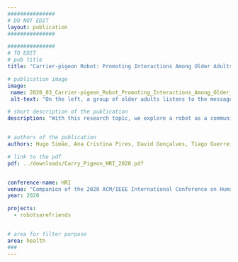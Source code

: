 ```yaml
---
###############
# DO NOT EDIT
layout: publication
###############

###############
# TO EDIT
# pub title
title: "Carrier-pigeon Robot: Promoting Interactions Among Older Adults in a Care Home"

# publication image
image:
 name: 2020_03_Carrier-pigeon_Robot_Promoting_Interactions_Among_Older_Adults_in_a_care_home.jpg
 alt-text: "On the left, a group of older adults listens to the message recorded by the other group (located in a different room) and transmitted by DASH. On the right, four of the custom snap-on blocks, used by participants to command the robot." # provide a short description for the image #a11y

# short description of the publication
description: "With this research topic, we explore a robot as a communication vehicle for older adults in care homes. We extend older people's actions and increase their communication through a robot traveling across the institution. This robot is programmable by older people using 3D printed, tangible blocks with default actions to build sequences. This way, people are in charge of the approach and interaction to perform with other people inside the institution. Besides the improvement in communication for the general people institutionalized, the technique showed to be promising for people with mobility impairments to extend their action range."


# authors of the publication
authors: Hugo Simão, Ana Cristina Pires, David Gonçalves, Tiago Guerreiro

# link to the pdf
pdf: ../downloads/Carry_Pigeon_HRI_2020.pdf


conference-name: HRI
venue: "Companion of the 2020 ACM/IEEE International Conference on Human-Robot Interaction (HRI '20 Companion)"
year: 2020

projects:
  - robotsarefriends


# area for filter purpose
area: health
###
---
```

